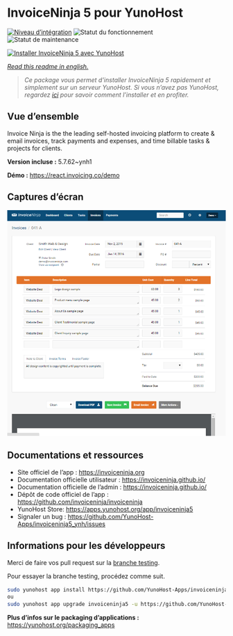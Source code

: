 <!--
N.B.: This README was automatically generated by https://github.com/YunoHost/apps/tree/master/tools/README-generator
It shall NOT be edited by hand.
-->

# InvoiceNinja 5 pour YunoHost

[![Niveau d’intégration](https://dash.yunohost.org/integration/invoiceninja5.svg)](https://dash.yunohost.org/appci/app/invoiceninja5) ![Statut du fonctionnement](https://ci-apps.yunohost.org/ci/badges/invoiceninja5.status.svg) ![Statut de maintenance](https://ci-apps.yunohost.org/ci/badges/invoiceninja5.maintain.svg)

[![Installer InvoiceNinja 5 avec YunoHost](https://install-app.yunohost.org/install-with-yunohost.svg)](https://install-app.yunohost.org/?app=invoiceninja5)

*[Read this readme in english.](./README.md)*

> *Ce package vous permet d’installer InvoiceNinja 5 rapidement et simplement sur un serveur YunoHost.
Si vous n’avez pas YunoHost, regardez [ici](https://yunohost.org/#/install) pour savoir comment l’installer et en profiter.*

## Vue d’ensemble

Invoice Ninja is the the leading self-hosted invoicing platform to create & email invoices, track payments and expenses, and time billable tasks & projects for clients.


**Version incluse :** 5.7.62~ynh1

**Démo :** https://react.invoicing.co/demo

## Captures d’écran

![Capture d’écran de InvoiceNinja 5](./doc/screenshots/Create-Invoices-in-Seconds.png)

## Documentations et ressources

* Site officiel de l’app : <https://invoiceninja.org>
* Documentation officielle utilisateur : <https://invoiceninja.github.io/>
* Documentation officielle de l’admin : <https://invoiceninja.github.io/>
* Dépôt de code officiel de l’app : <https://github.com/invoiceninja/invoiceninja>
* YunoHost Store: <https://apps.yunohost.org/app/invoiceninja5>
* Signaler un bug : <https://github.com/YunoHost-Apps/invoiceninja5_ynh/issues>

## Informations pour les développeurs

Merci de faire vos pull request sur la [branche testing](https://github.com/YunoHost-Apps/invoiceninja5_ynh/tree/testing).

Pour essayer la branche testing, procédez comme suit.

``` bash
sudo yunohost app install https://github.com/YunoHost-Apps/invoiceninja5_ynh/tree/testing --debug
ou
sudo yunohost app upgrade invoiceninja5 -u https://github.com/YunoHost-Apps/invoiceninja5_ynh/tree/testing --debug
```

**Plus d’infos sur le packaging d’applications :** <https://yunohost.org/packaging_apps>